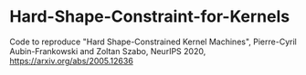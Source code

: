 # Hard-Shape-Constraint-for-Kernels
Code to reproduce "Hard Shape-Constrained Kernel Machines", Pierre-Cyril Aubin-Frankowski and Zoltan Szabo, NeurIPS 2020, https://arxiv.org/abs/2005.12636
